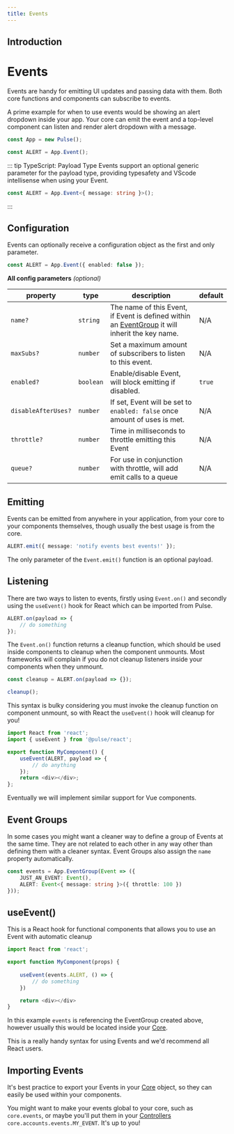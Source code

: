 ```yaml
---
title: Events
---
```


## Introduction

# Events

Events are handy for emitting UI updates and passing data with them. Both core functions and components can subscribe to events.

A prime example for when to use events would be showing an alert dropdown inside your app. Your core can emit the event and a top-level component can listen and render alert dropdown with a message.

```ts
const App = new Pulse();

const ALERT = App.Event();
```

::: tip TypeScript: Payload Type
Events support an optional generic parameter for the payload type, providing typesafety and VScode intellisense when using your Event.
```ts
const ALERT = App.Event<{ message: string }>();
```
:::


## Configuration

Events can optionally receive a configuration object as the first and only parameter.

```ts
const ALERT = App.Event({ enabled: false });
```

**All config parameters** _(optional)_

| property            | type      | description                                                                                                     | default |
|---------------------|-----------|-----------------------------------------------------------------------------------------------------------------|---------|
| `name?`             | `string`  | The name of this Event, if Event is defined within an [EventGroup](#event-groups) it will inherit the key name. | N/A     |
| `maxSubs?`          | `number`  | Set a maximum amount of subscribers to listen to this event.                                                    | N/A     |
| `enabled?`          | `boolean` | Enable/disable Event, will block emitting if disabled.                                                          | `true`  |
| `disableAfterUses?` | `number`  | If set, Event will be set to `enabled: false` once amount of uses is met.                                       | N/A     |
| `throttle?`         | `number`  | Time in milliseconds to throttle  emitting this Event                                                           | N/A     |
| `queue?`            | `number`  | For use in conjunction with throttle, will add emit calls to a queue                                            | N/A     |

## Emitting
Events can be emitted from anywhere in your application, from your core to your components themselves, though usually the best usage is from the core.
```ts
ALERT.emit({ message: 'notify events best events!' });
```
The only parameter of the `Event.emit()` function is an optional payload.

## Listening
There are two ways to listen to events, firstly using `Event.on()` and secondly using the `useEvent()` hook for React which can be imported from Pulse. 

```ts
ALERT.on(payload => {
    // do something
});
```
The `Event.on()` function returns a cleanup function, which should be used inside components to cleanup when the component unmounts. Most frameworks will complain if you do not cleanup listeners inside your components when they unmount. 
```ts
const cleanup = ALERT.on(payload => {});

cleanup();
```
This syntax is bulky considering you must invoke the cleanup function on component unmount, so with React the `useEvent()` hook will cleanup for you!
```ts
import React from 'react';
import { useEvent } from '@pulse/react';

export function MyComponent() {
	useEvent(ALERT, payload => {
		// do anything
	});
	return <div></div>;
};
```
Eventually we will implement similar support for Vue components.

## Event Groups
In some cases you might want a cleaner way to define a group of Events at the same time. They are not related to each other in any way other than defining them with a cleaner syntax. Event Groups also assign the `name` property automatically.

```ts
const events = App.EventGroup(Event => ({
	JUST_AN_EVENT: Event(),
	ALERT: Event<{ message: string }>({ throttle: 100 })
}));
```

## useEvent()
This is a React hook for functional components that allows you to use an Event with automatic cleanup

```ts
import React from 'react';

export function MyComponent(props) {
	
	useEvent(events.ALERT, () => {
		// do something
	})

	return <div></div>
}
```
In this example `events` is referencing the EventGroup created above, however usually this would be located inside your [Core](/v3/docs/core.html).

This is a really handy syntax for using Events and we'd recommend all React users.

## Importing Events
It's best practice to export your Events in your [Core](/v3/docs/core.html) object, so they can easily be used within your components.

You might want to make your events global to your core, such as `core.events`, or maybe you'll put them in your [Controllers](/v3/docs/controllers.html) ``core.accounts.events.MY_EVENT``. It's up to you!

